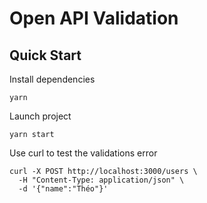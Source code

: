 # Open API Validation

## Quick Start

Install dependencies
```
yarn
```

Launch project
```
yarn start
```

Use curl to test the validations error 
```
curl -X POST http://localhost:3000/users \
  -H "Content-Type: application/json" \
  -d '{"name":"Théo"}'
```
